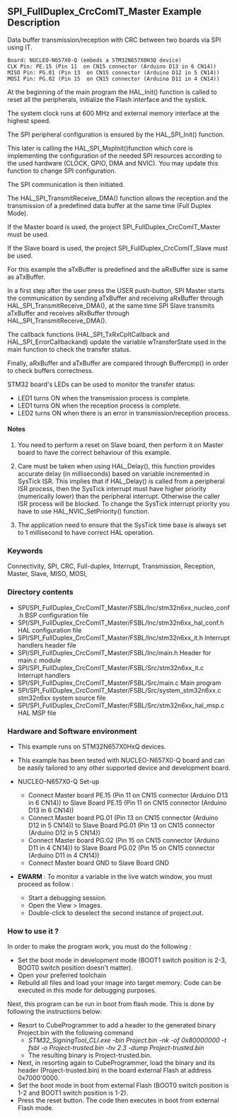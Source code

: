 ## <b>SPI_FullDuplex_CrcComIT_Master Example Description</b>

Data buffer transmission/reception with CRC between two boards via SPI using IT.

	Board: NUCLEO-N657X0-Q (embeds a STM32N657X0H3Q device)
	CLK Pin: PE.15 (Pin 11  on CN15 connector (Arduino D13 in 6 CN14))
	MISO Pin: PG.01 (Pin 13  on CN15 connector (Arduino D12 in 5 CN14))
	MOSI Pin: PG.02 (Pin 15  on CN15 connector (Arduino D11 in 4 CN14))

At the beginning of the main program the HAL_Init() function is called to reset
all the peripherals, initialize the Flash interface and the systick.

The system clock runs at 600 MHz and external memory interface at the highest speed.

The SPI peripheral configuration is ensured by the HAL_SPI_Init() function.

This later is calling the HAL_SPI_MspInit()function which core is implementing
the configuration of the needed SPI resources according to the used hardware (CLOCK,
GPIO, DMA and NVIC). You may update this function to change SPI configuration.

The SPI communication is then initiated.

The HAL_SPI_TransmitReceive_DMA() function allows the reception and the
transmission of a predefined data buffer at the same time (Full Duplex Mode).

If the Master board is used, the project SPI_FullDuplex_CrcComIT_Master must be used.

If the Slave board is used, the project SPI_FullDuplex_CrcComIT_Slave must be used.

For this example the aTxBuffer is predefined and the aRxBuffer size is same as aTxBuffer.

In a first step after the user press the USER push-button, SPI Master starts the
communication by sending aTxBuffer and receiving aRxBuffer through
HAL_SPI_TransmitReceive_DMA(), at the same time SPI Slave transmits aTxBuffer
and receives aRxBuffer through HAL_SPI_TransmitReceive_DMA().

The callback functions (HAL_SPI_TxRxCpltCallback and HAL_SPI_ErrorCallbackand) update
the variable wTransferState used in the main function to check the transfer status.

Finally, aRxBuffer and aTxBuffer are compared through Buffercmp() in order to
check buffers correctness.

STM32 board's LEDs can be used to monitor the transfer status:

 - LED1 turns ON when the transmission process is complete.
 - LED1 turns ON when the reception process is complete.
 - LED2 turns ON when there is an error in transmission/reception process.

#### <b>Notes</b>

 1. You need to perform a reset on Slave board, then perform it on Master board
    to have the correct behaviour of this example.

 2. Care must be taken when using HAL_Delay(), this function provides accurate delay (in milliseconds)
    based on variable incremented in SysTick ISR. This implies that if HAL_Delay() is called from
    a peripheral ISR process, then the SysTick interrupt must have higher priority (numerically lower)
    than the peripheral interrupt. Otherwise the caller ISR process will be blocked.
    To change the SysTick interrupt priority you have to use HAL_NVIC_SetPriority() function.

 3. The application need to ensure that the SysTick time base is always set to 1 millisecond
    to have correct HAL operation.

### <b>Keywords</b>

Connectivity, SPI, CRC, Full-duplex, Interrupt, Transmission, Reception, Master, Slave, MISO, MOSI,

### <b>Directory contents</b>

  - SPI/SPI_FullDuplex_CrcComIT_Master/FSBL/Inc/stm32n6xx_nucleo_conf.h          BSP configuration file
  - SPI/SPI_FullDuplex_CrcComIT_Master/FSBL/Inc/stm32n6xx_hal_conf.h             HAL configuration file
  - SPI/SPI_FullDuplex_CrcComIT_Master/FSBL/Inc/stm32n6xx_it.h                   Interrupt handlers header file
  - SPI/SPI_FullDuplex_CrcComIT_Master/FSBL/Inc/main.h                           Header for main.c module
  - SPI/SPI_FullDuplex_CrcComIT_Master/FSBL/Src/stm32n6xx_it.c                   Interrupt handlers
  - SPI/SPI_FullDuplex_CrcComIT_Master/FSBL/Src/main.c                           Main program
  - SPI/SPI_FullDuplex_CrcComIT_Master/FSBL/Src/system_stm32n6xx.c               stm32n6xx system source file
  - SPI/SPI_FullDuplex_CrcComIT_Master/FSBL/Src/stm32n6xx_hal_msp.c              HAL MSP file

### <b>Hardware and Software environment</b>

  - This example runs on STM32N657X0HxQ devices.

  - This example has been tested with NUCLEO-N657X0-Q board and can be
    easily tailored to any other supported device and development board.

  - NUCLEO-N657X0-Q Set-up
    - Connect Master board PE.15 (Pin 11 on CN15 connector (Arduino D13 in 6 CN14)) to Slave Board PE.15 (Pin 11 on CN15 connector (Arduino D13 in 6 CN14))
    - Connect Master board PG.01 (Pin 13 on CN15 connector (Arduino D12 in 5 CN14)) to Slave Board PG.01 (Pin 13 on CN15 connector (Arduino D12 in 5 CN14))
    - Connect Master board PG.02 (Pin 15 on CN15 connector (Arduino D11 in 4 CN14)) to Slave Board PG.02 (Pin 15 on CN15 connector (Arduino D11 in 4 CN14))
    - Connect Master board GND  to Slave Board GND

  - **EWARM** : To monitor a variable in the live watch window, you must proceed as follow :
    - Start a debugging session.
    - Open the View > Images.
    - Double-click to deselect the second instance of project.out. 

### <b>How to use it ?</b>

In order to make the program work, you must do the following :

 - Set the boot mode in development mode (BOOT1 switch position is 2-3, BOOT0 switch position doesn't matter).
 - Open your preferred toolchain
 - Rebuild all files and load your image into target memory. Code can be executed in this mode for debugging purposes.

 Next, this program can be run in boot from flash mode. This is done by following the instructions below:

 - Resort to CubeProgrammer to add a header to the generated binary Project.bin with the following command
   - *STM32_SigningTool_CLI.exe -bin Project.bin -nk -of 0x80000000 -t fsbl -o Project-trusted.bin -hv 2.3 -dump Project-trusted.bin*
   - The resulting binary is Project-trusted.bin.
 - Next, in resorting again to CubeProgrammer, load the binary and its header (Project-trusted.bin) in the board external Flash at address 0x7000'0000.
 - Set the boot mode in boot from external Flash (BOOT0 switch position is 1-2 and BOOT1 switch position is 1-2).
 - Press the reset button. The code then executes in boot from external Flash mode.

